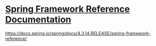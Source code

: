 # [Spring Framework Reference Documentation](https://docs.spring.io/spring/docs/4.3.14.RELEASE/spring-framework-reference/html/)

<https://docs.spring.io/spring/docs/4.3.14.RELEASE/spring-framework-reference/>